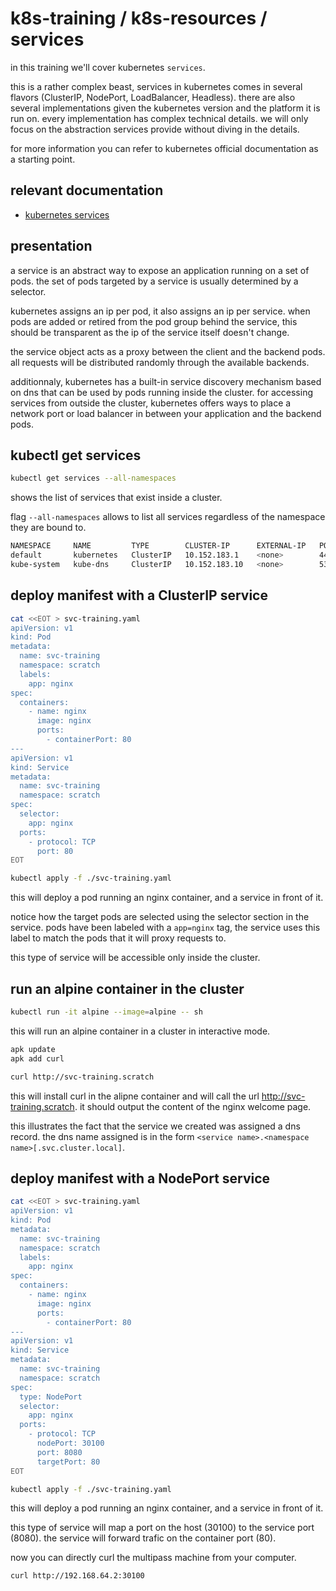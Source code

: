 # k8s-training / k8s-resources / services

in this training we'll cover kubernetes `services`.

this is a rather complex beast, services in kubernetes comes in several flavors (ClusterIP, NodePort, LoadBalancer, Headless).
there are also several implementations given the kubernetes version and the platform it is run on.
every implementation has complex technical details.
we will only focus on the abstraction services provide without diving in the details.

for more information you can refer to kubernetes official documentation as a starting point.

## relevant documentation
- [kubernetes services](https://kubernetes.io/docs/concepts/services-networking/service/)

## presentation

a service is an abstract way to expose an application running on a set of pods.
the set of pods targeted by a service is usually determined by a selector.

kubernetes assigns an ip per pod, it also assigns an ip per service.
when pods are added or retired from the pod group behind the service, this should be transparent as the ip of the service itself doesn't change.

the service object acts as a proxy between the client and the backend pods.
all requests will be distributed randomly through the available backends.

additionnaly, kubernetes has a built-in service discovery mechanism based on dns that can be used by pods running inside the cluster.
for accessing services from outside the cluster, kubernetes offers ways to place a network port or load balancer in between your application and the backend pods.

## kubectl get services

```bash
kubectl get services --all-namespaces
```

shows the list of services that exist inside a cluster.

flag `--all-namespaces` allows to list all services regardless of the namespace they are bound to.

```bash
NAMESPACE     NAME         TYPE        CLUSTER-IP      EXTERNAL-IP   PORT(S)         AGE
default       kubernetes   ClusterIP   10.152.183.1    <none>        443/TCP         77m
kube-system   kube-dns     ClusterIP   10.152.183.10   <none>        53/UDP,53/TCP   77m
```

## deploy manifest with a ClusterIP service

```bash
cat <<EOT > svc-training.yaml
apiVersion: v1
kind: Pod
metadata:
  name: svc-training
  namespace: scratch
  labels:
    app: nginx
spec:
  containers:
    - name: nginx
      image: nginx
      ports:
        - containerPort: 80
---
apiVersion: v1
kind: Service
metadata:
  name: svc-training
  namespace: scratch
spec:
  selector:
    app: nginx
  ports:
    - protocol: TCP
      port: 80
EOT
```

```bash
kubectl apply -f ./svc-training.yaml
```

this will deploy a pod running an nginx container, and a service in front of it.

notice how the target pods are selected using the selector section in the service.
pods have been labeled with a `app=nginx` tag, the service uses this label to match the pods that it will proxy requests to.

this type of service will be accessible only inside the cluster.

## run an alpine container in the cluster

```bash
kubectl run -it alpine --image=alpine -- sh
```

this will run an alpine container in a cluster in interactive mode.

```bash
apk update
apk add curl

curl http://svc-training.scratch
```

this will install curl in the alipne container and will call the url http://svc-training.scratch.
it should output the content of the nginx welcome page.

this illustrates the fact that the service we created was assigned a dns record.
the dns name assigned is in the form `<service name>.<namespace name>[.svc.cluster.local]`.

## deploy manifest with a NodePort service

```bash
cat <<EOT > svc-training.yaml
apiVersion: v1
kind: Pod
metadata:
  name: svc-training
  namespace: scratch
  labels:
    app: nginx
spec:
  containers:
    - name: nginx
      image: nginx
      ports:
        - containerPort: 80
---
apiVersion: v1
kind: Service
metadata:
  name: svc-training
  namespace: scratch
spec:
  type: NodePort
  selector:
    app: nginx
  ports:
    - protocol: TCP
      nodePort: 30100
      port: 8080
      targetPort: 80
EOT
```

```bash
kubectl apply -f ./svc-training.yaml
```

this will deploy a pod running an nginx container, and a service in front of it.

this type of service will map a port on the host (30100) to the service port (8080).
the service will forward trafic on the container port (80).

now you can directly curl the multipass machine from your computer.

```bash
curl http://192.168.64.2:30100
```
